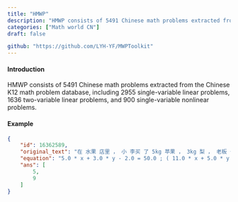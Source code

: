 ```yaml
---
title: "HMWP"
description: "HMWP consists of 5491 Chinese math problems extracted from the Chinese K12 math problem database, including 2955 single-variable linear problems, 1636 two-variable linear problems, and 900 single-variable nonlinear problems."
categories: ["Math world CN"]
draft: false

github: "https://github.com/LYH-YF/MWPToolkit"
---
```


#### Introduction

HMWP consists of 5491 Chinese math problems extracted from the Chinese K12 math problem database, including 2955 single-variable linear problems, 1636 two-variable linear problems, and 900 single-variable nonlinear problems.

#### Example

```json
{
	"id": 16362589,
	"original_text": "在 水果 店里 ， 小 李买 了 5kg 苹果 ， 3kg 梨 ， 老板 少要 2 元 ， 收 了 50 元 ； 老王 买 了 11kg 苹果 ， 5kg 梨 ， 老板 按 0.9 折 收钱 ， 收 了 90 元 ， 该店 的 苹果 和 梨 的 单价 各是 多少 元 ？",
	"equation": "5.0 * x + 3.0 * y - 2.0 = 50.0 ; ( 11.0 * x + 5.0 * y ) * 0.9 = 90.0",
	"ans": [
		5,
		9
	]
}
```